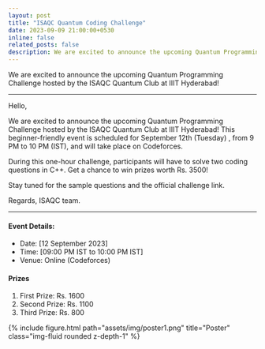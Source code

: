```yaml
---
layout: post
title: "ISAQC Quantum Coding Challenge"
date: 2023-09-09 21:00:00+0530
inline: false
related_posts: false
description: We are excited to announce the upcoming Quantum Programming Challenge hosted by the ISAQC Quantum Club at IIIT Hyderabad!
---
```

We are excited to announce the upcoming Quantum Programming Challenge hosted by the ISAQC Quantum Club at IIIT Hyderabad!

*** 


Hello, 

We are excited to announce the upcoming Quantum Programming Challenge hosted by the ISAQC Quantum Club at IIIT Hyderabad! This beginner-friendly event is scheduled for September 12th (Tuesday) , from 9 PM to 10 PM (IST), and will take place on Codeforces.

During this one-hour challenge, participants will have to solve two coding questions in C++. Get a chance to win prizes worth Rs. 3500!

Stay tuned for the sample questions and the official challenge link.

Regards,
ISAQC team.


***

#### Event Details:

<ul>
    <li> Date: [12 September 2023] </li>
    <li> Time: [09:00 PM IST to 10:00 PM IST] </li>
    <li> Venue: Online (Codeforces) </li>
</ul>

#### Prizes
<ol>
    <li> First Prize: Rs. 1600 </li>
    <li> Second Prize: Rs. 1100 </li>
    <li> Third Prize: Rs. 800 </li>
</ol>

<div class="row">
    <div class="col-sm mt-3 mt-md-0">
        {% include figure.html path="assets/img/poster1.png" title="Poster" class="img-fluid rounded z-depth-1" %}
    </div>
</div>


